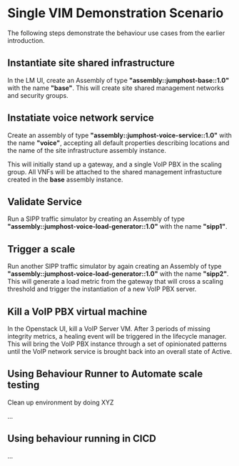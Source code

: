 # Single VIM Demonstration Scenario

The following steps demonstrate the behaviour use cases from the earlier introduction.

## Instantiate site shared infrastructure

In the LM UI, create an Assembly of type **"assembly::jumphost-base::1.0"** with the name **"base"**. This will create site shared management networks and security groups. 

## Instatiate voice network service

Create an assembly of type **"assembly::jumphost-voice-service::1.0"** with the name **"voice"**, accepting all default properties describing locations and the name of the site infrastructure assembly instance. 

This will initially stand up a gateway, and a single VoIP PBX in the scaling group. All VNFs will be attached to the shared management infrastucture created in the **base** assembly instance.

## Validate Service

Run a SIPP traffic simulator by creating an Assembly of type **"assembly::jumphost-voice-load-generator::1.0"** with the name **"sipp1"**. 

## Trigger a scale 

Run another SIPP traffic simulator by again creating an Assembly of type **"assembly::jumphost-voice-load-generator::1.0"** with the name **"sipp2"**. This will generate a load metric from the gateway that will cross a scaling threshold and trigger the instantiation of a new VoIP PBX server. 

## Kill a VoIP PBX virtual machine

In the Openstack UI, kill a VoIP Server VM. After 3 periods of missing integrity metrics, a healing event will be triggered in the lifecycle manager. This will bring the VoIP PBX instance through a set of opinionated patterns until the VoIP network service is brought back into an overall state of Active.  


## Using Behaviour Runner to Automate scale testing

Clean up environment by doing XYZ

...

## Using behaviour running in CICD

...